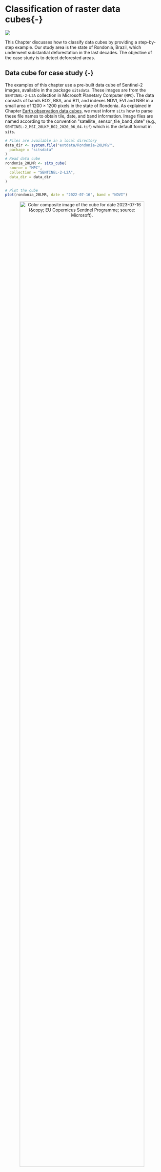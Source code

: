 

# Classification of raster data cubes{-}


<a href="https://www.kaggle.com/code/esensing/classification-of-raster-data-cubes" target="_blank"><img src="https://kaggle.com/static/images/open-in-kaggle.svg"/></a>

This Chapter discusses how to classify data cubes by providing a step-by-step example. Our study area is the state of Rondonia, Brazil, which underwent substantial deforestation in the last decades. The objective of the case study is to detect deforested areas. 

## Data cube for case study {-}

The examples of this chapter use a pre-built data cube of Sentinel-2 images, available in the package `sitsdata`. These images are from the `SENTINEL-2-L2A` collection in Microsoft Planetary Computer (`MPC`). The data consists of bands BO2, B8A, and B11, and indexes NDVI, EVI and NBR in a small area of $1200 \times 1200$ pixels in the state of Rondonia. As explained in Chapter [Earth observation data cubes](https://e-sensing.github.io/sitsbook/earth-observation-data-cubes.html), we must inform `sits` how to parse these file names to obtain tile, date, and band information. Image files are named according to the convention "satellite_ sensor_tile_band_date" (e.g., `SENTINEL-2_MSI_20LKP_BO2_2020_06_04.tif`) which is the default format in `sits`. 


``` r
# Files are available in a local directory
data_dir <- system.file("extdata/Rondonia-20LMR/",
  package = "sitsdata"
)
# Read data cube
rondonia_20LMR <- sits_cube(
  source = "MPC",
  collection = "SENTINEL-2-L2A",
  data_dir = data_dir
)

# Plot the cube
plot(rondonia_20LMR, date = "2022-07-16", band = "NDVI")
```

<div class="figure" style="text-align: center">
<img src="09-rasterclassification_files/figure-html/rcndvi-1.png" alt="Color composite image of the cube for date 2023-07-16 (&amp;copy; EU Copernicus Sentinel Programme; source: Microsoft)." width="90%" />
<p class="caption">(\#fig:rcndvi)Color composite image of the cube for date 2023-07-16 (&copy; EU Copernicus Sentinel Programme; source: Microsoft).</p>
</div>

## Training data for the case study{-}

This case study uses the training dataset `samples_deforestation_rondonia`, available in package `sitsdata`. This dataset consists of 6007 samples collected from Sentinel-2 images covering the state of Rondonia. There are nine classes: `Clear_Cut_Bare_Soil`, `Clear_Cut_Burned_Area`, `Mountainside_Forest`, `Forest`, `Riparian_Forest`, `Clear_Cut_Vegetation`, `Water`, `Wetland`, and `Seasonally_Flooded`. Each time series contains values from Sentinel-2/2A bands B02, B03, B04, B05, B06, B07, B8A, B08, B11 and B12, from 2022-01-05 to 2022-12-23 in 16-day intervals. The samples are intended to detect deforestation events and have been collected by remote sensing experts using visual interpretation. f


``` r
library(sitsdata)
# Obtain the samples
data("samples_deforestation_rondonia")
# Show the contents of the samples
summary(samples_deforestation_rondonia)
```

```
#> # A tibble: 9 × 3
#>   label                 count   prop
#>   <chr>                 <int>  <dbl>
#> 1 Clear_Cut_Bare_Soil     944 0.157 
#> 2 Clear_Cut_Burned_Area   983 0.164 
#> 3 Clear_Cut_Vegetation    603 0.100 
#> 4 Forest                  964 0.160 
#> 5 Mountainside_Forest     211 0.0351
#> 6 Riparian_Forest        1247 0.208 
#> 7 Seasonally_Flooded      731 0.122 
#> 8 Water                   109 0.0181
#> 9 Wetland                 215 0.0358
```


It is helpful to plot the basic patterns associated with the samples to understand the training set better. The function `sits_patterns()` uses a generalized additive model (GAM) to predict a smooth, idealized approximation to the time series associated with each class for all bands. Since the data cube used in the classification has 10 bands, we obtain the indexes NDVI, EVI and NBR before showing the patterns. 


``` r
samples_deforestation_rondonia |>
  sits_apply(NDVI = (B08 - B04) / (B08 + B04)) |>
  sits_apply(NBR = (B08 - B12) / (B08 + B12)) |>
  sits_apply(EVI = 2.5 * (B08 - B04) / ((B08 + 6.0 * B04 - 7.5 * B02) + 1.0)) |>
  sits_select(bands = c("NDVI", "EVI", "NBR")) |>
  sits_patterns() |>
  plot()
```

<div class="figure" style="text-align: center">
<img src="09-rasterclassification_files/figure-html/rcpatplot-1.png" alt="Patterns associated to the training samples (source: authors)." width="90%" />
<p class="caption">(\#fig:rcpatplot)Patterns associated to the training samples (source: authors).</p>
</div>

The patterns show different temporal responses for the selected classes. They match the typical behavior of deforestation in the Amazon. In most cases, the forest is cut at the start of the dry season (May/June). At the end of the dry season, some clear-cut areas are burned to clean the remains; this action is reflected in the steep fall of the response of B11 values of burned area samples after August. (....) The areas where native trees have been cut but some vegatation remain ("Clear_Cut_Vegetation") have values in the B8A band that increase during the period. 


## Training machine learning models{-}

The next step is to train a machine learning model to illustrate CPU-based classification. We build a random forest model using `sits_train()` and then create a plot to find out what are the most important variables for the model.


``` r
# set the seed to get the same result
set.seed(03022024)
# Train model using random forest model
rfor_model <- sits_train(
  samples_deforestation_rondonia,
  ml_method = sits_rfor()
)
```




``` r
plot(rfor_model)
```

<div class="figure" style="text-align: center">
<img src="09-rasterclassification_files/figure-html/rcrfmodel-1.png" alt="Most relevant variables of the Random Forest model (source: authors)." width="90%" />
<p class="caption">(\#fig:rcrfmodel)Most relevant variables of the Random Forest model (source: authors).</p>
</div>
The figure shows that  EVI index values on dates 9 ("2022-05-13") and 15 ("2022-08-17") are the most informative variables for the random forest model. These bands and dates represent inflection points in the image time series. 

## Classification of machine learning models in CPUs{-}

By default, all classification algorithms in `sits` use CPU-based parallel processing, done internally by the package. The algorithms are adaptable; the only requirement for users is to inform the configuration of their machines. To achieve efficiency, `sits` implements a fault-tolerant multitasking procedure, using a cluster of independent workers linked to a virtual machine. To avoid communication overhead, all large payloads are read and stored independently; direct interaction between the main process and the workers is kept at a minimum. Details of CPU-based parallel processing in `sits` can be found in the [Technical annex](https://e-sensing.github.io/sitsbook/technical-annex.html).

To classify both data cubes and sets of time series, use `sits_classify()`, which uses parallel processing to speed up the performance, as described at the end of this Chapter. Its most relevant parameters are: (a) `data`, either a data cube or a set of time series; (b) `ml_model`, a trained model using one of the machine learning methods provided; (c) `multicores`, number of CPU cores that will be used for processing; (d) `memsize`, memory available for classification; (e) `output_dir`, directory where results will be stored; (f) `version`, for version control. To follow the processing steps, turn on the parameters `verbose` to print information and `progress` to get a progress bar. The classification result is a data cube with a set of probability layers, one for each output class. Each probability layer contains the model's assessment of how likely each pixel belongs to the related class. The probability cube can be visualized with `plot()`. In this example, we show only the probabilities associated to label "Forest". 


``` r
# Classify data cube to obtain a probability cube
rondonia_20LMR_probs <- sits_classify(
  data = rondonia_20LMR,
  ml_model = rfor_model,
  output_dir = "./tempdir/chp9",
  version = "rf-raster",
  multicores = 4,
  memsize = 16
)

plot(rondonia_20LMR_probs, labels = "Forest", palette = "YlGn")
```

<div class="figure" style="text-align: center">
<img src="09-rasterclassification_files/figure-html/rcprobs-1.png" alt="Probabilities for class Forest  (source: authors)." width="90%" />
<p class="caption">(\#fig:rcprobs)Probabilities for class Forest  (source: authors).</p>
</div>

The probability cube provides information on the output values of the algorithm for each class. Most probability maps contain outliers or misclassified pixels. The labeled map generated from the pixel-based time series classification method exhibits several misclassified pixels, which are small patches surrounded by a different class. This occurrence of outliers is a common issue that arises due to the inherent nature of this classification approach. Regardless of their resolution, mixed pixels are prevalent in images, and each class exhibits considerable data variability. As a result, these factors can lead to outliers that are more likely to be misclassified. To overcome this limitation, `sits` employs post-processing smoothing techniques that leverage the spatial context of the probability cubes to refine the results. These techniques will be discussed in the Chapter [Bayesian smoothing for post-processing](https://e-sensing.github.io/sitsbook/bayesian-smoothing-for-post-processing.html). In what follows, we will generate the smoothed cube to illustrate the procedure. 


``` r
# Smoothen a  probability cube
rondonia_20LMR_bayes <- sits_smooth(
  cube = rondonia_20LMR_probs,
  output_dir = "./tempdir/chp9",
  version = "rf-raster",
  multicores = 4,
  memsize = 16
)
plot(rondonia_20LMR_bayes, labels = c("Forest"), palette = "YlGn")
```

<div class="figure" style="text-align: center">
<img src="09-rasterclassification_files/figure-html/rcbayes-1.png" alt="Smoothened probabilities for class Forest  (source: authors)." width="100%" />
<p class="caption">(\#fig:rcbayes)Smoothened probabilities for class Forest  (source: authors).</p>
</div>

In general, users should perform a post-processing smoothing after obtaining the probability maps in raster format. After the post-processing operation, we apply `sits_label_classification()` to obtain a map with the most likely class for each pixel. For each pixel, the `sits_label_classification()` function takes the label with highest probability and assigns it to the resulting map. The output is a labelled map with classes.



``` r
# Generate a thematic map
rondonia_20LMR_class <- sits_label_classification(
  cube = rondonia_20LMR_bayes,
  multicores = 4,
  memsize = 12,
  output_dir = "./tempdir/chp9",
  version = "rf-raster"
)

# Plot the thematic map
plot(rondonia_20LMR_class,
  legend_text_size = 0.7
)
```

<div class="figure" style="text-align: center">
<img src="09-rasterclassification_files/figure-html/rcmap-1.png" alt="Final map of deforestation obtained by random forest model(source: authors)." width="100%" />
<p class="caption">(\#fig:rcmap)Final map of deforestation obtained by random forest model(source: authors).</p>
</div>



## Training and running deep learning models{-}

The next examples show how to run deep learning models in `sits`. The case study uses the Temporal CNN model [@Pelletier2019], which is described in Chapter [Machine learning for data cubes](https://e-sensing.github.io/sitsbook/machine-learning-for-data-cubes.html). We first show the need for model tuning, before applying the model for data cube classification. 

### Deep learning model tuning{-}

In the example, we use `sits_tuning()` to find good hyperparameters to train the `sits_tempcnn()` algorithm for the Rondonia dataset. The hyperparameters for the `sits_tempcnn()` method include the size of the layers, convolution kernels, dropout rates, learning rate, and weight decay. Please refer to the description of the Temporal CNN algorithm in Chapter [Machine learning for data cubes](https://e-sensing.github.io/sitsbook/machine-learning-for-data-cubes.html) 


``` r
tuned_tempcnn <- sits_tuning(
  samples = samples_deforestation_rondonia,
  ml_method = sits_tempcnn(),
  params = sits_tuning_hparams(
    cnn_layers = choice(c(256, 256, 256), c(128, 128, 128), c(64, 64, 64)),
    cnn_kernels = choice(c(3, 3, 3), c(5, 5, 5), c(7, 7, 7)),
    cnn_dropout_rates = choice(
      c(0.15, 0.15, 0.15), c(0.2, 0.2, 0.2),
      c(0.3, 0.3, 0.3), c(0.4, 0.4, 0.4)
    ),
    optimizer = torch::optim_adamw,
    opt_hparams = list(
      lr = loguniform(10^-2, 10^-4),
      weight_decay = loguniform(10^-2, 10^-8)
    )
  ),
  trials = 50,
  multicores = 4
)
```



The result of `sits_tuning()` is  tibble with different values of accuracy, kappa, decision matrix, and hyperparameters. The five best results obtain accuracy values between 0.939 and 0.908, as shown below. The best result is obtained by a learning rate of 3.76e-04 and a weight decay of 1.5e-04, and three CNN layers of size 256, kernel size of 5, and dropout rates of 0.2.


``` r
# Obtain accuracy, kappa, cnn_layers, cnn_kernels, and cnn_dropout_rates the best result
cnn_params <- tuned_tempcnn[1, c("accuracy", "kappa", "cnn_layers", "cnn_kernels", "cnn_dropout_rates"), ]
# Learning rates and weight decay are organized as a list
hparams_best <- tuned_tempcnn[1, ]$opt_hparams[[1]]
# Extract learning rate and weight decay
lr_wd <- tibble::tibble(
  lr_best = hparams_best$lr,
  wd_best = hparams_best$weight_decay
)
# Print the best parameters
dplyr::bind_cols(cnn_params, lr_wd)
```

```
#> # A tibble: 1 × 7
#>   accuracy kappa cnn_layers       cnn_kernels cnn_dropout_rates  lr_best wd_best
#>      <dbl> <dbl> <chr>            <chr>       <chr>                <dbl>   <dbl>
#> 1    0.939 0.929 c(256, 256, 256) c(5, 5, 5)  c(0.2, 0.2, 0.2)  0.000376 1.53e-4
```

### Classification in GPUs using parallel processing{-}

Deep learning time series classification methods in `sits`, which include `sits_tempcnn()`, `sits_mlp()`, `sits_lightae()` and `sits_tae()`, are written using the `torch` package, which is an adaptation of pyTorch to the R environment. These algorithms can use a CUDA-compatible NVDIA GPU if one is available and has been  properly configured. Please refer to the `torch` [installation guide](https://torch.mlverse.org/docs/articles/installation) for details on how to configure `torch` to use GPUs. If no GPU is available, these algorithms will run on regular CPUs, using the same paralellization methods described in the  traditional machine learning methods. Typically, there is a 10-fold performance increase when running `torch` based methods in GPUs relative to their processing time in GPU.

To illustrate the use of GPUs, we take the same data cube and training data used in the previous examples and use a Temporal CNN method. The first step is to obtain a deep learning model using the hyperparameters produced by the tuning procedure shown earlier. We run


``` r
tcnn_model <- sits_train(
  samples_deforestation_rondonia,
  sits_tempcnn(
    cnn_layers = c(256, 256, 256),
    cnn_kernels = c(5, 5, 5),
    cnn_dropout_rates = c(0.2, 0.2, 0.2),
    opt_hparams = list(
      lr = 0.000376,
      weight_decay = 0.000153
    )
  )
)
```

After training the model, we classify the data cube. If a GPU is available, users need to provide the additional parameter `gpu_memory` to `sits_classify()`. This information will be used by `sits` to optimize access to the GPU and speed up processing. 


``` r
rondonia_20LMR_probs_tcnn <- sits_classify(
  rondonia_20LMR,
  ml_model = tcnn_model,
  output_dir = "./tempdir/chp9",
  version = "tcnn-raster",
  gpu_memory = 16,
  multicores = 6,
  memsize = 24
)
```

After classification, we can smooth the probability cube and then label the resulting smoothed probabilities to obtain a classified map. 


``` r
# Smoothen the probability map
rondonia_20LMR_bayes_tcnn <- sits_smooth(
  rondonia_20LMR_probs_tcnn,
  output_dir = "./tempdir/chp9",
  version = "tcnn-raster",
  multicores = 6,
  memsize = 24
)
# Obtain the final labelled map
rondonia_20LMR_class_tcnn <- sits_label_classification(
  rondonia_20LMR_bayes_tcnn,
  output_dir = "./tempdir/chp9",
  version = "tcnn-raster",
  multicores = 6,
  memsize = 24
)
```




``` r
# plot the final classification map
plot(rondonia_20LMR_class_tcnn,
  legend_text_size = 0.7
)
```

<div class="figure" style="text-align: center">
<img src="09-rasterclassification_files/figure-html/rctcnnmap-1.png" alt="Final map of deforestation obtained using TempCNN model (source: authors)." width="90%" />
<p class="caption">(\#fig:rctcnnmap)Final map of deforestation obtained using TempCNN model (source: authors).</p>
</div>


## Map reclassification{-}

Reclassification of a remote sensing map refers to changing the classes assigned to different pixels in the image. The purpose of reclassification is to modify the information contained in the image to better suit a specific use case. In `sits`, reclassification involves assigning new classes to pixels based on additional information from a reference map. Users define rules according to the desired outcome. These rules are then applied to the classified map to produce a new map with updated classes.

To illustrate the reclassification in `sits`, we take a classified data cube stored in the `sitsdata` package. As discussed in Chapter [Earth observation data cubes](https://e-sensing.github.io/sitsbook/earth-observation-data-cubes.html), `sits` can create a data cube from a classified image file. Users need to provide the original data source and collection, the directory where data is stored (`data_dir`), the information on how to retrieve data cube parameters from file names (`parse_info`), and the labels used in the classification. 


``` r
# Open classification map
data_dir <- system.file("extdata/Rondonia-Class", package = "sitsdata")
rondonia_class <- sits_cube(
  source = "MPC",
  collection = "SENTINEL-2-L2A",
  data_dir = data_dir,
  parse_info = c(
    "satellite", "sensor",
    "tile", "start_date", "end_date",
    "band", "version"
  ),
  bands = "class",
  labels = c(
    "1" = "Water", "2" = "Clear_Cut_Burned_Area",
    "3" = "Clear_Cut_Bare_Soil",
    "4" = "Clear_Cut_Vegetation",
    "5" = "Forest",
    "6" = "Bare_Soil",
    "7" = "Wetland"
  )
)

plot(rondonia_class,
  legend_text_size = 0.7
)
```

<div class="figure" style="text-align: center">
<img src="09-rasterclassification_files/figure-html/rcreclasorig-1.png" alt="Original classification map (source: authors)." width="100%" />
<p class="caption">(\#fig:rcreclasorig)Original classification map (source: authors).</p>
</div>

The above map shows the total extent of deforestation by clear cuts estimated by the `sits` random forest algorithm in an area in Rondonia, Brazil, based on a time series of Sentinel-2 images for the period 2020-06-04 to 2021-08-26. Suppose we want to estimate the deforestation that occurred from June 2020 to August 2021. We need a reference map containing information on forest cuts before 2020. 

In this example, we use as a reference the PRODES deforestation map of Amazonia created by Brazil's National Institute for Space Research (INPE). This map is produced by visual interpretation. PRODES measures deforestation every year, starting from August of one year to July of the following year. It contains classes that represent the natural world (Forest, Water, NonForest, and  NonForest2) and classes that capture the yearly deforestation increments. These classes are named "dYYYY" and "rYYYY"; the first refers to deforestation in a given year (e.g., "d2008" for deforestation for August 2007 to July 2008); the second to places where the satellite data is not sufficient to determine the land class (e.g., "r2010" for 2010). This map is available on package `sitsdata`, as shown below.


``` r
data_dir <- system.file("extdata/PRODES", package = "sitsdata")
prodes_2021 <- sits_cube(
  source = "USGS",
  collection = "LANDSAT-C2L2-SR",
  data_dir = data_dir,
  parse_info = c(
    "product", "sensor",
    "tile", "start_date", "end_date",
    "band", "version"
  ),
  bands = "class",
  version = "v20220606",
  labels = c(
    "1" = "Forest", "2" = "Water", "3" = "NonForest",
    "4" = "NonForest2", "6" = "d2007", "7" = "d2008",
    "8" = "d2009", "9" = "d2010", "10" = "d2011",
    "11" = "d2012", "12" = "d2013", "13" = "d2014",
    "14" = "d2015", "15" = "d2016", "16" = "d2017",
    "17" = "d2018", "18" = "r2010", "19" = "r2011",
    "20" = "r2012", "21" = "r2013", "22" = "r2014",
    "23" = "r2015", "24" = "r2016", "25" = "r2017",
    "26" = "r2018", "27" = "d2019", "28" = "r2019",
    "29" = "d2020", "31" = "r2020", "32" = "Clouds2021",
    "33" = "d2021", "34" = "r2021"
  )
)
```

Since the labels of the deforestation map are specialized and are not part of the default `sits` color table, we define a legend for better visualization of the different deforestation classes. 


``` r
# Use the RColorBrewer palette "YlOrBr" for the deforestation years
colors <- grDevices::hcl.colors(n = 15, palette = "YlOrBr")
# Define the legend for the deforestation map
def_legend <- c(
  "Forest" = "forestgreen", "Water" = "dodgerblue3",
  "NonForest" = "bisque2", "NonForest2" = "bisque2",
  "d2007" = colors[1], "d2008" = colors[2],
  "d2009" = colors[3], "d2010" = colors[4],
  "d2011" = colors[5], "d2012" = colors[6],
  "d2013" = colors[7], "d2014" = colors[8],
  "d2015" = colors[9], "d2016" = colors[10],
  "d2017" = colors[11], "d2018" = colors[12],
  "d2019" = colors[13], "d2020" = colors[14],
  "d2021" = colors[15], "r2010" = "lightcyan",
  "r2011" = "lightcyan", "r2012" = "lightcyan",
  "r2013" = "lightcyan", "r2014" = "lightcyan",
  "r2015" = "lightcyan", "r2016" = "lightcyan",
  "r2017" = "lightcyan", "r2018" = "lightcyan",
  "r2019" = "lightcyan", "r2020" = "lightcyan",
  "r2021" = "lightcyan", "Clouds2021" = "lightblue2"
)
```

Using this new legend, we can visualize the PRODES deforestation map.

``` r
sits_view(prodes_2021, legend = def_legend)
```

<div class="figure" style="text-align: center">
<img src="./images/view_prodes_2021.png" alt="Deforestation map produced by PRODES (source: authors)." width="90%" />
<p class="caption">(\#fig:prodesview)Deforestation map produced by PRODES (source: authors).</p>
</div>

Taking the PRODES map as our reference, we can include new labels in the classified map produced by `sits` using `sits_reclassify()`. The new class name Defor_2020 will be applied to all pixels that PRODES considers that have been deforested before July 2020. We also include a Non_Forest class to include all pixels that PRODES takes as not covered by native vegetation, such as wetlands and rocky areas. The PRODES classes will be used as a mask over the `sits` deforestation map.

The `sits_reclassify()` operation requires the parameters: (a) `cube`, the classified data cube whose pixels will be reclassified; (b) `mask`, the reference data cube used as a mask; (c) `rules`, a named list. The names of the `rules` list will be the new label. Each new label is associated with a `mask` vector that includes the labels of the reference map that will be joined. `sits_reclassify()` then compares the original and reference map pixel by pixel. For each pixel of the reference map whose labels are in one of the `rules`, the algorithm relabels the original map. The result will be a reclassified map with the original labels plus the new labels that have been masked using the reference map.


``` r
# Reclassify cube
rondonia_def_2021 <- sits_reclassify(
  cube = rondonia_class,
  mask = prodes_2021,
  rules = list(
    "Non_Forest" = mask %in% c("NonForest", "NonForest2"),
    "Deforestation_Mask" = mask %in% c(
      "d2007", "d2008", "d2009",
      "d2010", "d2011", "d2012",
      "d2013", "d2014", "d2015",
      "d2016", "d2017", "d2018",
      "d2019", "d2020",
      "r2010", "r2011", "r2012",
      "r2013", "r2014", "r2015",
      "r2016", "r2017", "r2018",
      "r2019", "r2020", "r2021"
    ),
    "Water" = mask == "Water"
  ),
  memsize = 8,
  multicores = 2,
  output_dir = "./tempdir/chp9",
  version = "reclass"
)

# Plot the reclassified map
plot(rondonia_def_2021,
  legend_text_size = 0.7
)
```

<div class="figure" style="text-align: center">
<img src="09-rasterclassification_files/figure-html/prodesreclass-1.png" alt="Deforestation map by sits masked by PRODES map (source: authors)." width="100%" />
<p class="caption">(\#fig:prodesreclass)Deforestation map by sits masked by PRODES map (source: authors).</p>
</div>

The reclassified map has been split into deforestation before mid-2020 (using the PRODES map) and the areas classified by `sits` that are taken as being deforested from mid-2020 to mid-2021. This allows experts to measure how much deforestation occurred in this period according to `sits` and compare the result with the PRODES map. 

The `sits_reclassify()` function is not restricted to comparing deforestation maps. It can be used in any case that requires masking of a result based on a reference map. 

